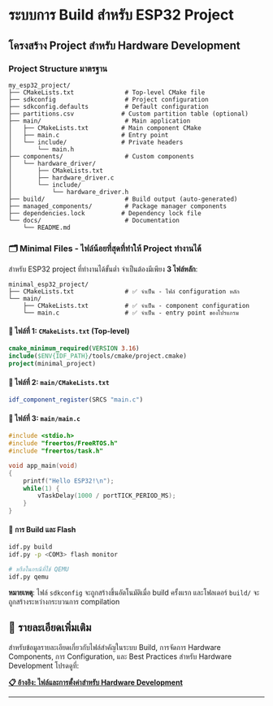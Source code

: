 # ระบบการ Build สำหรับ ESP32 Project 

## โครงสร้าง Project สำหรับ Hardware Development

### Project Structure มาตรฐาน

```
my_esp32_project/
├── CMakeLists.txt              # Top-level CMake file
├── sdkconfig                   # Project configuration
├── sdkconfig.defaults          # Default configuration
├── partitions.csv             # Custom partition table (optional)
├── main/                       # Main application
│   ├── CMakeLists.txt         # Main component CMake
│   ├── main.c                 # Entry point
│   └── include/               # Private headers
│       └── main.h
├── components/                 # Custom components
│   └── hardware_driver/
│       ├── CMakeLists.txt
│       ├── hardware_driver.c
│       └── include/
│           └── hardware_driver.h
├── build/                      # Build output (auto-generated)
├── managed_components/         # Package manager components
├── dependencies.lock          # Dependency lock file
└── docs/                       # Documentation
    └── README.md
```

### 🗂️ Minimal Files - ไฟล์น้อยที่สุดที่ทำให้ Project ทำงานได้

สำหรับ ESP32 project ที่ทำงานได้ขั้นต่ำ จำเป็นต้องมีเพียง **3 ไฟล์หลัก**:

```
minimal_esp32_project/
├── CMakeLists.txt              # ✅ จำเป็น - ไฟล์ configuration หลัก
└── main/
    ├── CMakeLists.txt          # ✅ จำเป็น - component configuration  
    └── main.c                  # ✅ จำเป็น - entry point ของโปรแกรม
```

#### 📄 ไฟล์ที่ 1: `CMakeLists.txt` (Top-level)
```cmake
cmake_minimum_required(VERSION 3.16)
include($ENV{IDF_PATH}/tools/cmake/project.cmake)
project(minimal_project)
```

#### 📄 ไฟล์ที่ 2: `main/CMakeLists.txt`
```cmake
idf_component_register(SRCS "main.c")
```

#### 📄 ไฟล์ที่ 3: `main/main.c`
```c
#include <stdio.h>
#include "freertos/FreeRTOS.h"
#include "freertos/task.h"

void app_main(void)
{
    printf("Hello ESP32!\n");
    while(1) {
        vTaskDelay(1000 / portTICK_PERIOD_MS);
    }
}
```

#### 🚀 การ Build และ Flash
```bash
idf.py build
idf.py -p <COM3> flash monitor

# หรือในกรณีที่ใช้ QEMU
idf.py qemu
```

**หมายเหตุ**: ไฟล์ `sdkconfig` จะถูกสร้างขึ้นอัตโนมัติเมื่อ build ครั้งแรก และโฟลเดอร์ `build/` จะถูกสร้างระหว่างกระบวนการ compilation

## 📖 รายละเอียดเพิ่มเติม

สำหรับข้อมูลรายละเอียดเกี่ยวกับไฟล์สำคัญในระบบ Build, การจัดการ Hardware Components, การ Configuration, และ Best Practices สำหรับ Hardware Development โปรดดูที่:

**[📋 อ้างอิง: ไฟล์และการตั้งค่าสำหรับ Hardware Development](ref1.md)**

---
